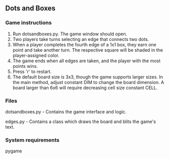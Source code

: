 ## Dots and Boxes

### Game instructions
1. Run dotsandboxes.py. The game window should open.
1. Two players take turns selecting an edge that connects two dots.
2. When a player completes the fourth edge of a 1x1 box, they earn one point and take another turn. The respective square will be shaded in the player-assigned color. 
3. The game ends when all edges are taken, and the player with the most points wins. 
4. Press 'r' to restart.
5. The default board size is 3x3, though the game supports larger sizes. In the main method, adjust constant DIM to change the board dimension. A board larger than 6x6 will require decreasing cell size constant CELL.  

### Files
dotsandboxes.py - Contains the game interface and logic.

edges.py - Contains a class which draws the board and blits the game's text.

### System requirements
pygame

